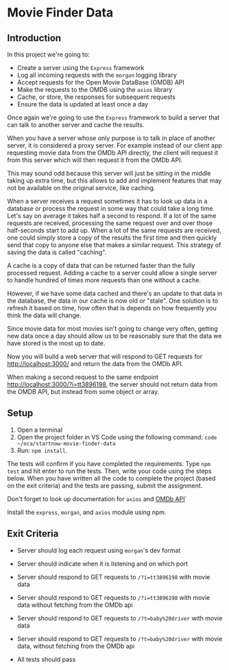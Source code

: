# Movie Finder Data

## Introduction

In this project we're going to:
  - Create a server using the `Express` framework
  - Log all incoming requests with the `morgan` logging library
  - Accept requests for the Open Movie DataBase (OMDB) API
  - Make the requests to the OMDB using the `axios` library
  - Cache, or store, the responses for subsequent requests
  - Ensure the data is updated at least once a day

Once again we're going to use the `Express` framework to build a server that can talk to another server and cache the results.

When you have a server whose only purpose is to talk in place of another server, it is considered a proxy server. For example instead of our client app requesting movie data from the OMDb API directly, the client will request it from this server which will then request it from the OMDb API.

This may sound odd because this server will just be sitting in the middle taking up extra time, but this allows to add and implement features that may not be available on the original service, like caching.

When a server receives a request sometimes it has to look up data in a database or process the request in some way that could take a long time. Let's say on average it takes half a second to respond. If a lot of the same requests are received, processing the same request over and over those half-seconds start to add up. When a lot of the same requests are received, one could simply store a copy of the results the first time and then quickly send that copy to anyone else that makes a similar request. This strategy of saving the data is called "caching".

A cache is a copy of data that can be returned faster than the fully processed request. Adding a cache to a server could allow a single server to handle hundred of times more requests than one without a cache.

However, if we have some data cached and there's an update to that data in the database, the data in our cache is now old or "stale". One solution is to refresh it based on time, how often that is depends on how frequently you think the data will change.

Since movie data for most movies isn't going to change very often, getting new data once a day should allow us to be reasonably sure that the data we have stored is the most up to date.


Now you will build a web server that will respond to GET requests for [http://localhost:3000/](http://localhost:3000/) and return the data from the OMDb API.

When making a second request to the same endpoint [http://localhost:3000/?i=tt3896198](http://localhost:3000/?i=tt3896198), the server should not return data from the OMDB API, but instead from some object or array.


## Setup

1. Open a terminal
2. Open the project folder in VS Code using the following command: `code ~/oca/startnow-movie-finder-data`
3. Run: `npm install`.

The tests will confirm if you have completed the requirements. Type `npm test` and hit enter to run the tests. Then, write your code using the steps below. When you have written all the code to complete the project (based on the exit criteria) and the tests are passing, submit the assignment.

Don't forget to look up documentation for `axios` and [OMDb API](http://omdbapi.com/)`

Install the `express`, `morgan`, and `axios` module using npm.


## Exit Criteria

* Server should log each request using `morgan`'s dev format

* Server should indicate when it is listening and on which port

* Server should respond to GET requests to `/?i=tt3896198` with movie data

* Server should respond to GET requests to `/?i=tt3896198` with movie data without fetching from the OMDb api

* Server should respond to GET requests to `/?t=baby%20driver` with movie data

* Server should respond to GET requests to `/?t=baby%20driver` with movie data, without fetching from the OMDb api

* All tests should pass